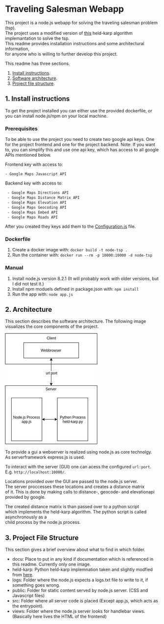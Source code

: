 # Traveling Salesman Webapp

This project is a node.js webapp for solving the traveling salesman problem (tsp). <br>
The project uses a modified version of [this](https://github.com/CarlEkerot/held-karp) held-karp algorithm implemantation to solve the tsp. <br>
This readme provides installation instructions and some architectural information, <br>
for anyone who is willing to further develop this project.

This readme has three sections.
1. [Install instructions](https://github.com/RimacV/node-tsp/blob/master/Readme.md#1-install-instructions).
2. [Software architecture](https://github.com/RimacV/node-tsp/blob/master/Readme.md#2-architecture).
3. [Project file structure](#Project-File-Structure).

## 1. Install instructions
To get the project installed you can either use the provided dockerfile,
or you can install node.js/npm on your local machine. 

### Prerequisites
To be able to use the project 
you need to create two google api keys. One for the project frontend and one for the project backend.
Note: If you want to, you can simplify this and use one api key, which has access to all google APIs 
mentioned below.

Frontend key with access to: 
```
- Google Maps Javascript API
```

Backend key with access to: 
```
 - Google Maps Directions API	
 - Google Maps Distance Matrix API	
 - Google Maps Elevation API	
 - Google Maps Geocoding API	
 - Google Maps Embed API	
 - Google Maps Roads API
```
After you created they keys add them to the [Configuration.js](src/Configuration.js)  file.


### Dockerfile
1. Create a docker image with:  ```docker build -t node-tsp .```
2. Run the container with: ```docker run --rm -p 10000:10000 -d node-tsp```

### Manual
1. Install node.js version 8.2.1 (It will probably work with older versions, but I did not test it.)
2. Install npm moduels defined in package.json with:  ```npm install ```
3. Run the app with: ```node app.js```

## 2. Architecture
This section describes the software architecture. The following image <br>
visualizes the core components of the project. <br>

![Image of project architecture](docu/tsp-top-level-architecture.png)


To provide a gui a webserver is realized using node.js as core technolgy.<br>
As serverframework express.js is used.

To interact with the server (GUI) one can acess the configured ```url:port```.<br>
E.g. ```http://localhost:10000/```. 

Locations provided over the GUI are passed to the node.js server. <br>
The server proccesses these locations and creates a distance matrix <br>
of it. This is done by making calls to distance-, geocode- and elevationapi <br>
provided by google. <br>

The created distance matrix is than passed over to a python script <br>
which implements the held-karp algorithm. The python script is called asynchronously as a <br>
child process by the node.js process.

## 3. Project File Structure
This section gives a brief overview about what to find in which folder.
- docu: Place to put in any kind if documentation which is referenced in this readme. Currently only one image.
- held-karp: Python held-karp implemnation taken and slightly modfied from [here](https://github.com/CarlEkerot/held-karp).
- logs: Folder where the node.js expects a logs.txt file to write to it, if something goes wrong.
- public: Folder for static content served by node.js server. (CSS and Javascript files)
- src: Folder where all server code is placed (Except app.js, which acts as the entrypoint).
- views: Folder where the node.js server looks for handlebar views. (Basically here lives the HTML of the frontend)




